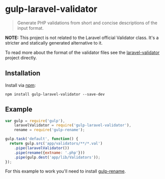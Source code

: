 
# gulp-laravel-validator

> Generate PHP validations from short and concise descriptions of the input format.

**NOTE:** This project is not related to the Laravel official Validator class. It's
a stricter and statically generated alternative to it.

To read more about the format of the validator files see the [laravel-validator](https://github.com/ernestoalejo/laravel-validator) project directly.


## Installation

Install via [npm](https://npmjs.org/package/gulp-laravel-validator):

```
npm install gulp-laravel-validator --save-dev
```


## Example

```js
var gulp = require('gulp'),
    laravelValidator = require('gulp-laravel-validator'),
    rename = require('gulp-rename');

gulp.task('default', function() {
  return gulp.src('app/validators/**/*.val')
    .pipe(laravelValidator())
    .pipe(rename({extname: '.php'}))
    .pipe(gulp.dest('app/lib/Validators'));
});
```

For this example to work you'll need to install [gulp-rename](https://github.com/hparra/gulp-rename).

